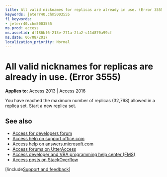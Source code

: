 ```yaml
---
title: All valid nicknames for replicas are already in use. (Error 3555)
keywords: jeterr40.chm5003555
f1_keywords:
- jeterr40.chm5003555
ms.prod: access
ms.assetid: df186bf6-213e-271a-2fa2-c11d870a99cf
ms.date: 06/08/2017
localization_priority: Normal
---
```



# All valid nicknames for replicas are already in use. (Error 3555)

  

**Applies to:** Access 2013 | Access 2016

You have reached the maximum number of replicas (32,768) allowed in a replica set. Start a new replica set.

## See also

- [Access for developers forum](https://social.msdn.microsoft.com/Forums/office/home?forum=accessdev)
- [Access help on support.office.com](https://support.office.com/search/results?query=Access)
- [Access help on answers.microsoft.com](https://answers.microsoft.com/)
- [Access forums on UtterAccess](https://www.utteraccess.com/forum/index.php?act=idx)
- [Access developer and VBA programming help center (FMS)](https://www.fmsinc.com/MicrosoftAccess/developer/)
- [Access posts on StackOverflow](https://stackoverflow.com/questions/tagged/ms-access)

[!include[Support and feedback](~/includes/feedback-boilerplate.md)]